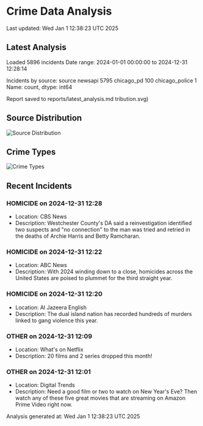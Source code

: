 # Crime Data Analysis
Last updated: Wed Jan  1 12:38:23 UTC 2025

## Latest Analysis

Loaded 5896 incidents
Date range: 2024-01-01 00:00:00 to 2024-12-31 12:28:14

Incidents by source:
source
newsapi           5795
chicago_pd         100
chicago_police       1
Name: count, dtype: int64

Report saved to reports/latest_analysis.md
tribution.svg)

## Source Distribution
![Source Distribution](images/source_distribution.svg)

## Crime Types
![Crime Types](images/crime_types.svg)

## Recent Incidents

### HOMICIDE on 2024-12-31 12:28
- Location: CBS News
- Description: Westchester County's DA said a reinvestigation identified two suspects and "no connection" to the man was tried and retried in the deaths of Archie Harris and Betty Ramcharan.


### HOMICIDE on 2024-12-31 12:22
- Location: ABC News
- Description: With 2024 winding down to a close, homicides across the United States are poised to plummet for the third straight year.


### HOMICIDE on 2024-12-31 12:20
- Location: Al Jazeera English
- Description: The dual island nation has recorded hundreds of murders linked to gang violence this year.


### OTHER on 2024-12-31 12:09
- Location: What's on Netflix
- Description: 20 films and 2 series dropped this month!


### OTHER on 2024-12-31 12:01
- Location: Digital Trends
- Description: Need a good film or two to watch on New Year's Eve? Then watch any of these five great movies that are streaming on Amazon Prime Video right now.

Analysis generated at: Wed Jan  1 12:38:23 UTC 2025
